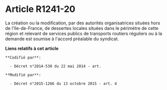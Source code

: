# Article R1241-20

La création ou la modification, par des autorités organisatrices situées hors de l'Ile-de-France, de dessertes locales
situées dans le périmètre de cette région et  relevant de services publics de transports routiers réguliers ou à la demande
est soumise à l'accord préalable du syndicat.

**Liens relatifs à cet article**

	**Codifié par**:

	  - Décret n°2014-530 du 22 mai 2014 - art.

	**Modifié par**:

	  - Décret n°2015-1266 du 13 octobre 2015 - art. 4
